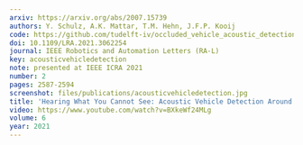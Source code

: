 ```yaml
---
arxiv: https://arxiv.org/abs/2007.15739
authors: Y. Schulz, A.K. Mattar, T.M. Hehn, J.F.P. Kooij
code: https://github.com/tudelft-iv/occluded_vehicle_acoustic_detection
doi: 10.1109/LRA.2021.3062254
journal: IEEE Robotics and Automation Letters (RA-L)
key: acousticvehicledetection
note: presented at IEEE ICRA 2021
number: 2
pages: 2587-2594
screenshot: files/publications/acousticvehicledetection.jpg
title: 'Hearing What You Cannot See: Acoustic Vehicle Detection Around Corners'
video: https://www.youtube.com/watch?v=BXkeWf24MLg
volume: 6
year: 2021
---
```


